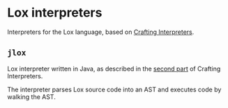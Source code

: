 # Lox interpreters

Interpreters for the Lox language, based on
[Crafting Interpreters](https://craftinginterpreters.com).

## `jlox`

Lox interpreter written in Java, as described in the
[second part](https://craftinginterpreters.com/a-tree-walk-interpreter.html) of
Crafting Interpreters.

The interpreter parses Lox source code into an AST and executes code by walking
the AST.
